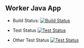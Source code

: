 ## Worker Java App

* Build Status: 
[![Build Status](http://172.18.0.1:8080/buildStatus/icon?job=InstaVote%2FWorker-Build&subject=Build&color=blue)](http://172.18.0.1:8080/job/InstaVote/job/Worker-Build/)

* Test Status
[![Test Status](http://172.18.0.1:8080/buildStatus/icon?job=InstaVote%2FWorker-Test&subject=UnitTest&color=pink)](http://172.18.0.1:8080/job/InstaVote/job/Worker-Test/)

* Other Test Status
[![Test Status](http://localhost:8080/job/InstaVote/job/Worker-Test/badge/icon)](http://localhost:8080/job/InstaVote/job/Worker-Test/)
  
